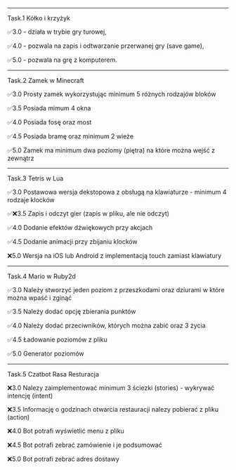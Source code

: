 _________________________________________________________________
Task.1
Kółko i krzyżyk

✅3.0 - działa w trybie gry turowej,

✅4.0 - pozwala na zapis i odtwarzanie przerwanej gry (save game),

✅5.0 - pozwala na grę z komputerem.



_________________________________________________________________
Task.2
Zamek w Minecraft

✅3.0 Prosty zamek wykorzystując minimum 5 różnych rodzajów bloków

✅3.5 Posiada mimum 4 okna

✅4.0 Posiada fosę oraz most

✅4.5 Posiada bramę oraz minimum 2 wieże

✅5.0 Zamek ma minimum dwa poziomy (piętra) na które można wejść z
zewnątrz



_________________________________________________________________
Task.3
Tetris  w Lua

✅3.0 Postawowa wersja dekstopowa z obsługą na klawiaturze - minimum 4
rodzaje klocków

✅❌3.5 Zapis i odczyt gier (zapis w pliku, ale nie odczyt)

✅4.0 Dodanie efektów dźwiękowych przy akcjach

✅4.5 Dodanie animacji przy zbijaniu klocków

❌5.0 Wersja na iOS lub Android z implementacją touch zamiast klawiatury



_________________________________________________________________
Task.4
Mario w Ruby2d

✅3.0 Należy stworzyć jeden poziom z przeszkodami oraz dziurami w które
można wpaść i zginąć

✅3.5 Należy dodać opcję zbierania punktów

✅4.0 Należy dodać przeciwników, których można zabić oraz 3 życia

✅4.5 Ładowanie poziomów z pliku

✅5.0 Generator poziomów



_________________________________________________________________
Task.5
Czatbot Rasa Resturacja

❌3.0 Nalezy zaimplementować minimum 3 ściezki (stories) - wykrywać
intencję (intent)

❌3.5 Informację o godzinach otwarcia restauracji nalezy pobierać z
pliku (action)

❌4.0 Bot potrafi wyświetlić menu z pliku

❌4.5 Bot potrafi zebrać zamówienie i je podsumować

❌5.0 Bot potrafi zebrać adres dostawy

